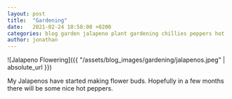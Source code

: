 ```yaml
---
layout: post
title:  "Gardening"
date:   2021-02-24 10:58:00 +0200
categories: blog garden jalapeno plant gardening chillies peppers hot
author: jonathan
---
```

![Jalapeno Flowering]({{ "/assets/blog_images/gardening/jalapenos.jpeg" | absolute_url }})

My Jalapenos have started making flower buds. Hopefully in a few months there will be some nice hot peppers.